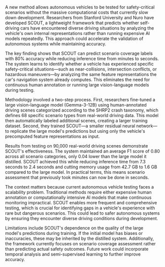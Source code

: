 A new method allows autonomous vehicles to be tested for safety-critical scenarios without the massive computational costs that currently slow down development. Researchers from Stanford University and Nuro have developed SCOUT, a lightweight framework that predicts whether self-driving cars have encountered diverse driving situations by analyzing the vehicle's own internal representations rather than running expensive AI models repeatedly. This approach could accelerate the validation of autonomous systems while maintaining accuracy.

The key finding shows that SCOUT can predict scenario coverage labels with 80% accuracy while reducing inference time from minutes to seconds. The system learns to identify whether a vehicle has experienced specific safety-critical situations—such as near-collisions, intersection conflicts, or hazardous maneuvers—by analyzing the same feature representations the car's navigation system already computes. This eliminates the need for continuous human annotation or running large vision-language models during testing.

Methodology involved a two-step process. First, researchers fine-tuned a large vision-language model (Gemma-3-12B) using human-annotated driving scenes categorized according to the SHRP2 crash taxonomy, which defines 68 specific scenario types from real-world driving data. This model then automatically labeled additional scenes, creating a larger training dataset. Second, they trained SCOUT—a smaller residual neural network—to replicate the large model's predictions but using only the vehicle's precomputed feature representations as input.

Results from testing on 90,000 real-world driving scenes demonstrate SCOUT's effectiveness. The system maintained an average F1 score of 0.80 across all scenario categories, only 0.04 lower than the large model it distilled. SCOUT achieved this while reducing inference time from 7.3 seconds to 2.4 seconds and cutting memory usage from 42.7 GB to 1.6 GB compared to the large model. In practical terms, this means scenario assessment that previously took minutes can now be done in seconds.

The context matters because current autonomous vehicle testing faces a scalability problem. Traditional methods require either expensive human annotation or computationally intensive AI models that make continuous monitoring impractical. SCOUT enables more frequent and comprehensive testing, which is crucial for identifying gaps in a vehicle's experience with rare but dangerous scenarios. This could lead to safer autonomous systems by ensuring they encounter diverse driving conditions during development.

Limitations include SCOUT's dependence on the quality of the large model's predictions during training. If the initial model has biases or inaccuracies, these may be inherited by the distilled system. Additionally, the framework currently focuses on scenario coverage assessment rather than predicting actual safety outcomes. Future work could incorporate temporal analysis and semi-supervised learning to further improve accuracy.